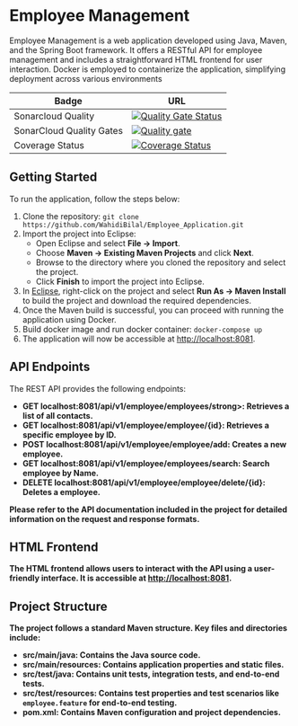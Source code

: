 <h1>Employee Management</h1>

<p>Employee Management is a web application developed using Java, Maven, and the Spring Boot framework. It offers a RESTful API for employee management and includes a straightforward HTML frontend for user interaction. Docker is employed to containerize the application, simplifying deployment across various environments</p>


| Badge                                                     | URL                                                                                           |
|-----------------------------------------------------------|-----------------------------------------------------------------------------------------------|
| Sonarcloud Quality                                       | [![Quality Gate Status](https://sonarcloud.io/api/project_badges/measure?project=WahidiBilal_Employee_Application&metric=alert_status)](https://sonarcloud.io/summary/new_code?id=WahidiBilal_Employee_Application) |
| SonarCloud Quality Gates                    | [![Quality gate](https://sonarcloud.io/api/project_badges/quality_gate?project=WahidiBilal_Employee_Application)](https://sonarcloud.io/summary/new_code?id=WahidiBilal_Employee_Application) |
| Coverage Status                                          | <a href='https://coveralls.io/github/WahidiBilal/Employee_Application'><img src='https://coveralls.io/repos/github/WahidiBilal/Employee_Application/badge.svg' alt='Coverage Status' /></a> |

<h2>Getting Started</h2>

<p>To run the application, follow the steps below:</p>

<ol>
  <li>Clone the repository: <code>git clone https://github.com/WahidiBilal/Employee_Application.git </code></li>
  <li>Import the project into Eclipse:
    <ul>
      <li>Open Eclipse and select <strong>File -> Import</strong>.</li>
      <li>Choose <strong>Maven -> Existing Maven Projects</strong> and click <strong>Next</strong>.</li>
      <li>Browse to the directory where you cloned the repository and select the project.</li>
      <li>Click <strong>Finish</strong> to import the project into Eclipse.</li>
    </ul>
  </li>
  <li>In <a href="https://www.eclipse.org/downloads/packages/" target="_blank">Eclipse</a>, right-click on the project and select <strong>Run As -> Maven Install</strong> to build the project and download the required dependencies.</li>
  <li>Once the Maven build is successful, you can proceed with running the application using Docker.</li>
  <li>Build docker image and run docker container: <code>docker-compose up </code></li>
  <li>The application will now be accessible at <a href="http://localhost:8081" target="_blank">http://localhost:8081</a>.</li>
</ol>

<h2>API Endpoints</h2>

<p>The REST API provides the following endpoints:</p>

<ul>
  <li><strong>GET localhost:8081/api/v1/employee/employees/strong>: Retrieves a list of all contacts.</li> 
  <li><strong>GET localhost:8081/api/v1/employee/employee/{id}</strong>: Retrieves a specific employee by ID.</li>
  <li><strong>POST localhost:8081/api/v1/employee/employee/add</strong>: Creates a new employee.</li>
  <li><strong>GET localhost:8081/api/v1/employee/employees/search</strong>: Search employee by Name.</li>  
  <li><strong>DELETE localhost:8081/api/v1/employee/employee/delete/{id}</strong>: Deletes a employee.</li>
</ul>

<p>Please refer to the API documentation included in the project for detailed information on the request and response formats.</p>

<h2>HTML Frontend</h2>

<p>The HTML frontend allows users to interact with the API using a user-friendly interface. It is accessible at <a href="http://localhost:8081">http://localhost:8081</a>.</p>

<h2>Project Structure</h2>

<p>The project follows a standard Maven structure. Key files and directories include:</p>

<ul>
    <li><strong>src/main/java</strong>: Contains the Java source code.</li>
    <li><strong>src/main/resources</strong>: Contains application properties and static files.</li>
    <li><strong>src/test/java</strong>: Contains unit tests, integration tests, and end-to-end tests.</li>
    <li><strong>src/test/resources</strong>: Contains test properties and test scenarios like <code>employee.feature</code> for end-to-end testing.</li>
    <li><strong>pom.xml</strong>: Contains Maven configuration and project dependencies.</li>
</ul>
